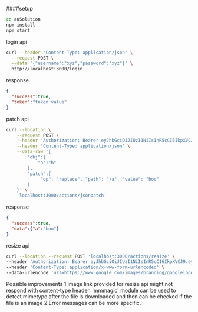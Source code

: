####setup
```bash
cd auSolution
npm install
npm start
```

login api
```bash
curl --header "Content-Type: application/json" \
  --request POST \
  --data '{"username":"xyz","password":"xyz"}' \
  http://localhost:3000/login
```

response
```json
{
  "success":true,
  "token":"token value"
}
```

patch api
```bash
curl --location \
    --request POST \
    --header 'Authorization: Bearer eyJhbGciOiJIUzI1NiIsInR5cCI6IkpXVCJ9.eyJ1c2VybmFtZSI6InRlc3QiLCJpYXQiOjE1OTU3MDM3MzF9.i3OTQ7XosThBB0-c7EPlH5w6EiqEPwRfUxCn2CVoRFE' \
    --header 'Content-Type: application/json' \
    --data-raw '{
        "obj":{
            "a":"b"
        },
        "patch":{
             "op": "replace", "path": "/a", "value": "boo" 
        }
    }' \
    'localhost:3000/actions/jsonpatch'
```

response 
```json
{
  "success":true,
  "data":{"a":"boo"}
}
```

resize api
```bash
curl --location --request POST 'localhost:3000/actions/resize' \
--header 'Authorization: Bearer eyJhbGciOiJIUzI1NiIsInR5cCI6IkpXVCJ9.eyJ1c2VybmFtZSI6InRlc3QiLCJpYXQiOjE1OTU3MDM3MzF9.i3OTQ7XosThBB0-c7EPlH5w6EiqEPwRfUxCn2CVoRFE' \
--header 'Content-Type: application/x-www-form-urlencoded' \
--data-urlencode 'url=https://www.google.com/images/branding/googlelogo/2x/googlelogo_color_272x92dp.png'
```

Possible improvements
1.image link provided for resize api might not respond with content-type header. 'mmmagic' module can be used to detect mimetype after the file is downloaded and then can be checked if the file is an image
2.Error messages can be more specific. 